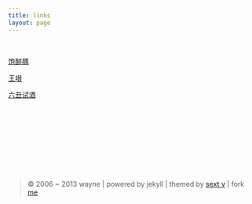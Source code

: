 ```yaml
---
title: links
layout: page
---
```

<br />


[饱醉豚](http://www.jianshu.com/users/rHypHw/latest_articles)

[王垠](http://www.yinwang.org/)


[六丑试酒](http://www.jianshu.com/users/3a3cad6f94d8/latest_articles)

<br />

<br />

<br />

<br />

<br />

<br />

<br />

<br />










>&copy; 2006 ~ 2013 wayne | powered by jekyll | themed by <a href="http://lhzhang.com" title="sext v">sext v</a> | fork <a href="https://github.com/waynezhang/blog" title="fork me">me</a>
